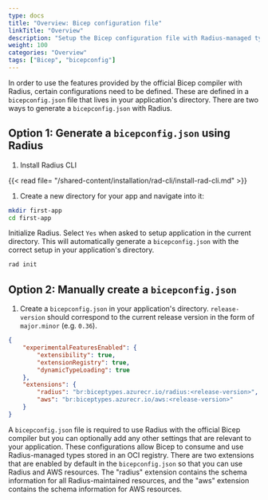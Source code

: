 ```yaml
---
type: docs
title: "Overview: Bicep configuration file"
linkTitle: "Overview"
description: "Setup the Bicep configuration file with Radius-managed types"
weight: 100
categories: "Overview"
tags: ["Bicep", "bicepconfig"]
---
```


In order to use the features provided by the official Bicep compiler with Radius, certain configurations need to be defined. These are defined in a `bicepconfig.json` file that lives in your application's directory. There are two ways to generate a `bicepconfig.json` with Radius. 

## Option 1: Generate a `bicepconfig.json` using Radius

1. Install Radius CLI

{{< read file= "/shared-content/installation/rad-cli/install-rad-cli.md" >}}

1. Create a new directory for your app and navigate into it:

```bash
mkdir first-app
cd first-app
```

Initialize Radius. Select `Yes` when asked to setup application in the current directory. This will automatically generate a `bicepconfig.json` with the correct setup in your application's directory. 

```bash
rad init
```

## Option 2: Manually create a `bicepconfig.json` 

1. Create a `bicepconfig.json` in your application's directory. `release-version` should correspond to the current release version in the form of `major.minor` (e.g. `0.36`). 

```json
{
	"experimentalFeaturesEnabled": {
		"extensibility": true,
		"extensionRegistry": true,
		"dynamicTypeLoading": true
	},
	"extensions": {
		"radius": "br:biceptypes.azurecr.io/radius:<release-version>",
		"aws": "br:biceptypes.azurecr.io/aws:<release-version>"
	}
}
```

A `bicepconfig.json` file is required to use Radius with the official Bicep compiler but you can optionally add any other settings that are relevant to your application. These configurations allow Bicep to consume and use Radius-managed types stored in an OCI registry. There are two extensions that are enabled by default in the `bicepconfig.json` so that you can use Radius and AWS resources. The "radius" extension contains the schema information for all Radius-maintained resources, and the "aws" extension contains the schema information for AWS resources. 